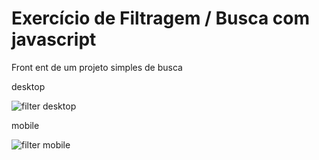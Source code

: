 # Exercício de Filtragem / Busca com javascript 
Front ent de um projeto simples de busca

desktop

![filter desktop](https://user-images.githubusercontent.com/114265734/204015804-f25dcb8d-9564-46ff-bf83-563cd72bc01b.png)

mobile

![filter mobile](https://user-images.githubusercontent.com/114265734/204015826-6c780ee8-5ff2-48a3-aa45-b0397d49b395.png)
